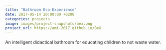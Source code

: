 ```yaml
---
title: "Bathroom Eco-Experience"
date: 2017-05-14 20:00:00 +0200
categories: projects
image: images/project-snapshots/bex.png
project_url: https://ami-2017.github.io/BeX
---
```


An intelligent didactical bathroom for educating children to not waste water.
